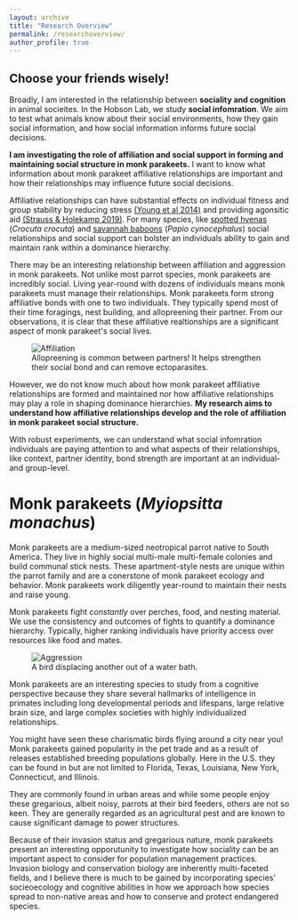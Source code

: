 ```yaml
---
layout: archive
title: "Research Overview"
permalink: /researchoverview/
author_profile: true
---
```


## Choose your friends wisely!
Broadly, I am interested in the relationship between **sociality and cognition** in animal socieites. In the Hobson Lab, we study **social infomration**. We aim to test what animals know about their social environments, how they gain social information, and how social information informs future social decisions. 

**I am investigating the role of affiliation and social support in forming and maintaining social structure in monk parakeets.** I want to know what information about monk parakeet affiliative relationships are important and how their relationships may influence future social decisions. 

Affiliative relationships can have substantial effects on individual fitness and group stability by reducing stress [(Young et al 2014)](https://www.pnas.org/doi/full/10.1073/pnas.1411450111) and providing agonsitic aid [(Strauss & Holekamp 2019)](https://www.pnas.org/doi/full/10.1073/pnas.1810384116). For many species, like [spotted hyenas](https://www.pnas.org/doi/full/10.1073/pnas.1810384116#sec-3) (_Crocuta crocuta_) and [savannah baboons](https://www.sciencedirect.com/science/article/pii/S0003347203003634?via%3Dihub) (_Papio cynocephalus_) social relationships and social support can bolster an individuals ability to gain and maintain rank within a dominance hierarchy.

There may be an interesting relationship between affiliation and aggression in monk parakeets. Not unlike most parrot species, monk parakeets are incredibly social. Living year-round with dozens of individuals means monk parakeets must manage their relationships. Monk parakeets form strong affiliative bonds with one to two individuals. They typically spend most of their time foragings, nest building, and allopreening their partner. From our observations, it is clear that these affiliative realtionships are a significant aspect of monk parakeet's social lives. 

<figure>
  <img src="https://user-images.githubusercontent.com/78130420/182041567-c538ca4e-877c-4096-9640-b9aed94f6695.JPG" alt="Affiliation">
  <figcaption>Allopreening is common between partners! It helps strengthen their social bond and can remove ectoparasites.</figcaption>
</figure>

However, we do not know much about how monk parakeet affiliative relationships are formed and maintained nor how affiliative relationships may play a role in shaping dominance hierarchies. **My research aims to understand how affiliative relationships develop and the role of affiliation in monk parakeet social structure.**

With robust experiments, we can understand what social infomration individuals are paying attention to and what aspects of their relationships, like context, partner identity, bond strength are important at an individual- and group-level. 

Monk parakeets (_Myiopsitta monachus_)
======
Monk parakeets are a medium-sized neotropical parrot native to South America. They live in highly social multi-male multi-female colonies and build communal stick nests. These apartment-style nests are unique within the parrot family and are a conerstone of monk parakeet ecology and behavior. Monk parakeets work diligently year-round to maintain their nests and raise young.

Monk parakeets fight  _constantly_ over perches, food, and nesting material. We use the consistency and outcomes of fights to quantify a dominance hierarchy. Typically, higher ranking individuals have priority access over resources like food and mates. 

<figure>
  <img src="https://user-images.githubusercontent.com/78130420/182042286-a4c24782-c685-4a99-904e-0bc76e953fea.jpg" alt="Aggression">
  <figcaption>A bird displacing another out of a water bath.</figcaption>
</figure>

Monk parakeets are an interesting species to study from a cognitive perspective because they share several hallmarks of intelligence in primates including long developmental periods and lifespans, large relative brain size, and large complex societies with highly individualized relationships.

You might have seen these charismatic birds flying around a city near you! Monk parakeets gained popularity in the pet trade and as a result of releases established breeding populations globally. Here in the U.S. they can be found in but are not limited to Florida, Texas, Louisiana, New York, Connecticut, and Illinois. 

They are commonly found in urban areas and while some people enjoy these gregarious, albeit noisy, parrots at their bird feeders, others are not so keen. They are generally regarded as an agricultural pest and are known to cause significant damage to power structures.

Because of their invasion status and gregarious nature, monk parakeets present an interesting opporutunity to investigate how sociality can be an important aspect to consider for population management practices. Invasion biology and conservation biology are inherently multi-faceted fields, and I believe there is much to be gained by incorporating species' socieoecology and cognitive abilities in how we approach how species spread to non-native areas and how to conserve and protect endangered species. 

